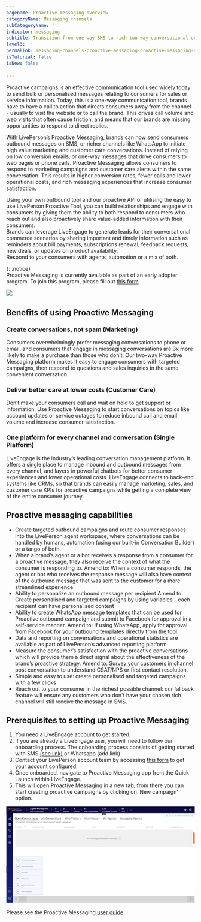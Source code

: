 ```yaml
---
pagename: Proactive messaging overview
categoryName: Messaging channels
subCategoryName: ''
indicator: messaging
subtitle: Transition from one-way SMS to rich two-way conversational experiences
level3: ''
permalink: messaging-channels-proactive-messaging-proactive-messaging-overview.html
isTutorial: false
isNew: false

---
```

Proactive campaigns is an effective communication tool used widely today to send bulk or personalised messages relating to consumers for sales or service information. Today, this is a one-way communication tool, brands have to have a call to action that directs consumers away from the channel - usually to visit the website or to call the brand. This drives call volume and web visits that often cause friction, and means that our brands are missing opportunities to respond to direct replies.

With LivePerson’s Proactive Messaging, brands can now send consumers outbound messages on SMS, or richer channels like WhatsApp to initiate high value marketing and customer care conversations. Instead of relying on low conversion emails, or one-way messages that drive consumers to web pages or phone calls. Proactive Messaging allows consumers to respond to marketing campaigns and customer care alerts within the same conversation. This results in higher conversion rates, fewer calls and lower operational costs, and rich messaging experiences that increase consumer satisfaction.

Using your own outbound tool and our proactive API or utilising the easy to use LivePerson Proactive Tool, you can build relationships and engage with consumers by giving them the ability to both respond to consumers who reach out and also proactively share value-added information with their consumers.  
Brands can leverage LiveEngage to generate leads for their conversational commerce scenarios by sharing important and timely information such as reminders about bill payments, subscriptions renewal, feedback requests, new deals, or updates on product availability.  
Respond to your consumers with agents, automation or a mix of both.

{: .notice}  
Proactive Messaging is currently available as part of an early adopter program. To join this program, please fill out [this form](https://forms.gle/wDBkzsCtT4CCQMFR9).

![](img/Proactive_Messaging)

## Benefits of using Proactive Messaging

### Create conversations, not spam (Marketing)

Consumers overwhelmingly prefer messaging conversations to phone or email, and consumers that engage in messaging conversations are 3x more likely to make a purchase than those who don’t. Our two-way Proactive Messaging platform makes it easy to engage consumers with targeted campaigns, then respond to questions and sales inquiries in the same convenient conversation.

### Deliver better care at lower costs (Customer Care)

Don’t make your consumers call and wait on hold to get support or information. Use Proactive Messaging to start conversations on topics like account updates or service outages to reduce inbound call and email volume and increase consumer satisfaction.

### One platform for every channel and conversation (Single Platform)

LiveEngage is the industry’s leading conversation management platform. It offers a single place to manage inbound and outbound messages from every channel, and layers in powerful chatbots for better consumer experiences and lower operational costs. LiveEngage connects to back-end systems like CRMs, so that brands can easily manage marketing, sales, and customer care KPIs for proactive campaigns while getting a complete view of the entire consumer journey.

## Proactive messaging capabilities

* Create targeted outbound campaigns and route consumer responses into the LivePerson agent workspace, where conversations can be handled by humans, automation (using our built-in Conversation Builder) or a tango of both.
* When a brand’s agent or a bot receives a response from a consumer for a proactive message, they also receive the context of what the consumer is responding to. Amend to: When a consumer responds, the agent or bot who receives the response message will also have context of the outbound message that was sent to the customer for a more streamlined experience.
* Ability to personalize an outbound message per recipient Amend to: Create personalised and targeted campaigns by using variables - each recipient can have personalised content
* Ability to create WhatsApp message templates that can be used for Proactive outbound campaign and submit to Facebook for approval in a self-service manner. Amend to: If using WhatsApp, apply for approval from Facebook for your outbound templates directly from the tool
* Data and reporting on conversations and operational statistics are available as part of LivePerson’s advanced reporting platform.
* Measure the consumer’s satisfaction with the proactive conversations which will provide them a direct signal about the effectiveness of the brand’s proactive strategy. Amend to: Survey your customers in channel post conversation to understand CSAT/NPS or first contact resolution.
* Simple and easy to use: create personalised and targeted campaigns with a few clicks
* Reach out to your consumer in the richest possible channel: our fallback feature will ensure any customers who don't have your chosen rich channel will still receive the message in SMS.

## Prerequisites to setting up Proactive Messaging

1. You need a LiveEngage account to get started.
2. If you are already a LiveEngage user, you will need to follow our onboarding process. The onboarding process consists of getting started with SMS [(see link)](https://knowledge.liveperson.com/getting-started-quick-start-guides-twilio-sms-quick-start.html) or Whatsapp (add link)
3. Contact your LivePerson account team by accessing [this form](https://forms.gle/wDBkzsCtT4CCQMFR9) to get your account configured
4. Once onboarded, navigate to Proactive Messaging app from the Quick Launch within LiveEngage.
5. This will open Proactive Messaging in a new tab, from there you can start creating proactive campaigns by clicking on ‘New campaign’ option.

![](img/Proactive_launch_pad.png)

Please see the Proactive Messaging [user guide](https://knowledge.liveperson.com/messaging-channels-proactive-messaging-proactive-messaging-user-guide.html)
